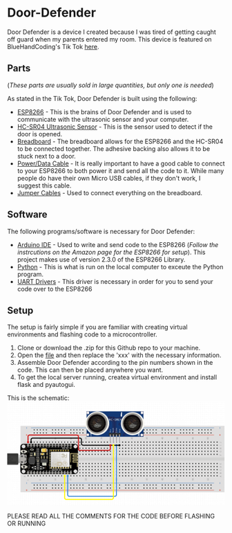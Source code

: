 # Door-Defender
Door Defender is a device I created because I was tired of getting caught off guard when my parents entered my room. This device is featured on BlueHandCoding's Tik Tok [here](https://www.tiktok.com/@bluehandcoding/video/7047873010337910022).

## Parts
(*These parts are usually sold in large quantities, but only one is needed*)

As stated in the Tik Tok, Door Defender is built using the following:
* [ESP8266](https://www.amazon.com/HiLetgo-Internet-Development-Wireless-Micropython/dp/B081CSJV2V/ref=sr_1_4?crid=2U9CHZF7H7JNC&keywords=esp8266&qid=1640998566&sprefix=esp8266%2Caps%2C116&sr=8-4) - This is the brains of Door Defender and is used to communicate with the ultrasonic sensor and your computer.
* [HC-SR04 Ultrasonic Sensor](https://www.amazon.com/Smraza-Ultrasonic-Distance-Mounting-Duemilanove/dp/B01JG09DCK/ref=sr_1_3?keywords=hc+sr04+ultrasonic+sensor&qid=1640998674&sprefix=hc+sr%2Caps%2C130&sr=8-3) - This is the sensor used to detect if the door is opened.
* [Breadboard](https://www.amazon.com/Eiechip-Breadboard-Solderless-Prototype-Universal/dp/B07RN4BTDF/ref=sr_1_3?crid=AAOQK8KPKYHW&keywords=breadboard+with+adhesive&qid=1640998736&sprefix=breadboard+with+adhesive%2Caps%2C105&sr=8-3) - The breadboard allows for the ESP8266 and the HC-SR04 to be connected together. The adhesive backing also allows it to be stuck next to a door.
* [Power/Data Cable](https://www.amazon.com/Anker-3-Pack-Powerline-Micro-USB/dp/B015MJLEUS/ref=sr_1_1?keywords=micro+usb+data+cable&qid=1638925059&refinements=p_72%3A1248879011%2Cp_89%3AAmazon+Basics%7CAnker%2Cp_n_feature_ten_browse-bin%3A23555330011%2Cp_n_condition-type%3A2224371011&rnid=2224369011&s=pc&sr=1-1) - It is really important to have a good cable to connect to your ESP8266 to both power it and send all the code to it. While many people do have their own Micro USB cables, if they don't work, I suggest this cable.
* [Jumper Cables](https://www.amazon.com/GenBasic-Female-Solderless-Breadboard-Prototyping/dp/B077N7J6C4/ref=sr_1_5?crid=DQOD36XXHEF7&keywords=arduino+male+to+female&qid=1640998952&s=electronics&sprefix=arduino+male+to+female%2Celectronics%2C93&sr=1-5) - Used to connect everything on the breadboard.

## Software
The following programs/software is necessary for Door Defender:
* [Arduino IDE](https://www.arduino.cc/en/software) - Used to write and send code to the ESP8266 (*Follow the instrcutions on the Amazon page for the ESP8266 for setup*). This project makes use of version 2.3.0 of the ESP8266 Library.
* [Python](https://www.python.org/downloads) - This is what is run on the local computer to exceute the Python program.
* [UART Drivers](https://www.silabs.com/developers/usb-to-uart-bridge-vcp-drivers) - This driver is necessary in order for you to send your code over to the ESP8266

## Setup
The setup is fairly simple if you are familiar with creating virtual environments and flashing code to a microcontroller.

1. Clone or download the .zip for this Github repo to your machine.
2. Open the [file](https://github.com/VarunPatelius/Door-Defender/blob/main/doorClosed.ino) and then replace the 'xxx' with the necessary information.
3. Assemble Door Defender according to the pin numbers shown in the code. This can then be placed anywhere you want.
4. To get the local server running, createa virtual environment and install flask and pyautogui.

This is the schematic:
![Door Defender Schematic](https://raw.githubusercontent.com/VarunPatelius/Door-Defender/main/github/doorDefenderSchematic.png)

PLEASE READ ALL THE COMMENTS FOR THE CODE BEFORE FLASHING OR RUNNING
